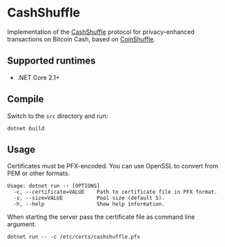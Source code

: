# CashShuffle

Implementation of the [CashShuffle](https://cashshuffle.com) protocol for privacy-enhanced transactions on Bitcoin Cash, based on [CoinShuffle](https://crypsys.mmci.uni-saarland.de/projects/CoinShuffle/coinshuffle.pdf).

## Supported runtimes

- .NET Core 2.1+

## Compile

Switch to the `src` directory and run:

`dotnet build`

## Usage

Certificates must be PFX-encoded. You can use OpenSSL to convert from PEM or other formats.

```
Usage: dotnet run -- [OPTIONS]
  -c, --certificate=VALUE    Path to certificate file in PFX format.
  -s, --size=VALUE           Pool size (default 5).
  -h, --help                 Show help information.
```

When starting the server pass the certificate file as command line argument.

`dotnet run -- -c /etc/certs/cashshuffle.pfx`
